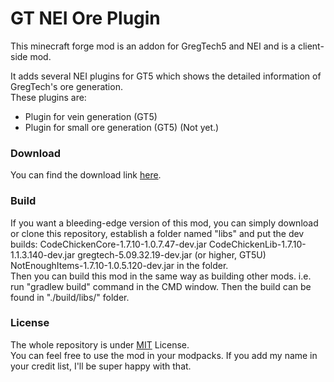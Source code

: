 # GT NEI Ore Plugin
This minecraft forge mod is an addon for GregTech5 and NEI and is a client-side mod.

It adds several NEI plugins for GT5 which shows the detailed information of GregTech's ore generation.  
These plugins are:
* Plugin for vein generation (GT5)
* Plugin for small ore generation (GT5) (Not yet.)


### Download  
You can find the download link [here](https://github.com/bartimaeusnek/GTNEIOrePlugin/releases).  

### Build
If you want a bleeding-edge version of this mod, you can simply download or clone this repository, establish a folder named "libs" and put the dev builds:
CodeChickenCore-1.7.10-1.0.7.47-dev.jar
CodeChickenLib-1.7.10-1.1.3.140-dev.jar
gregtech-5.09.32.19-dev.jar (or higher, GT5U)
NotEnoughItems-1.7.10-1.0.5.120-dev.jar
in the folder.  
Then you can build this mod in the same way as building other mods. i.e. run "gradlew build" command in the CMD window. Then the build can be found in "./build/libs/" folder.

### License
The whole repository is under [MIT](https://github.com/bartimaeusnek/GTNEIOrePlugin/blob/GT-NH-Mod/LICENSE) License.   
You can feel free to use the mod in your modpacks. If you add my name in your credit list, I'll be super happy with that.
